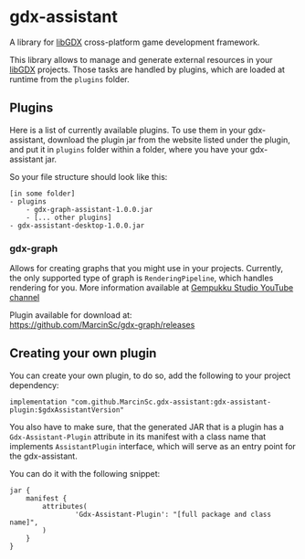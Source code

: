 # gdx-assistant

A library for [libGDX](https://libgdx.badlogicgames.com/ "libGDX") cross-platform game development framework.

This library allows to manage and generate external resources in your [libGDX](https://libgdx.badlogicgames.com/ "libGDX")
projects. Those tasks are handled by plugins, which are loaded at runtime from the `plugins` folder. 

## Plugins
Here is a list of currently available plugins. To use them in your gdx-assistant, download the plugin jar from the website
listed under the plugin, and put it in `plugins` folder within a folder, where you have your gdx-assistant jar.

So your file structure should look like this:
```
[in some folder]
- plugins
    - gdx-graph-assistant-1.0.0.jar
    - [... other plugins]
- gdx-assistant-desktop-1.0.0.jar
```

### gdx-graph
Allows for creating graphs that you might use in your projects. Currently, the only supported type of graph is
`RenderingPipeline`, which handles rendering for you. More information available at
[Gempukku Studio YouTube channel](https://www.youtube.com/GempukkuStudio)

Plugin available for download at:<br>
https://github.com/MarcinSc/gdx-graph/releases

## Creating your own plugin
You can create your own plugin, to do so, add the following to your project dependency:
```
implementation "com.github.MarcinSc.gdx-assistant:gdx-assistant-plugin:$gdxAssistantVersion"
```

You also have to make sure, that the generated JAR that is a plugin has a `Gdx-Assistant-Plugin` attribute in its manifest
with a class name that implements `AssistantPlugin` interface, which will serve as an entry point for the gdx-assistant.

You can do it with the following snippet:
```
jar {
    manifest {
        attributes(
                'Gdx-Assistant-Plugin': "[full package and class name]",
        )
    }
}
```
